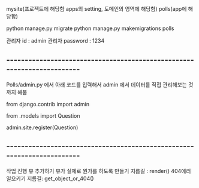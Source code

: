 mysite(프로젝트에 해당함 apps의 setting, 도메인의 영역에 해당함)
polls(app에 해당함)

python manage.py migrate
python manage.py makemigrations polls

관리자 id : admin
관리자 password : 1234

## -----------------------------------------------------------------------

Polls/admin.py 에서 아래 코드를 입력해서 admin 에서 데이터를 직접 관리해보는 것 까지 해봄

from django.contrib import admin

from .models import Question

admin.site.register(Question)

## -----------------------------------------------------------------------

작업 진행
뷰 추가하기
뷰가 실제로 뭔가를 하도록 만들기
지름길 : render()
404에러 일으키기
지름길: get_object_or_404()
